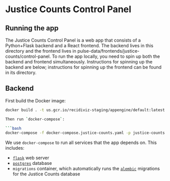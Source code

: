 # Justice Counts Control Panel

## Running the app

The Justice Counts Control Panel is a web app that consists of a Python+Flask backend and a React frontend. The backend lives in this directory and the frontend lives in pulse-data/frontends/justice-counts/control-panel. To run the app locally, you need to spin up both the backend and frontend simultaneously. Instructions for spinning up the backend are below; instructions for spinning up the frontend can be found in its directory.

## Backend

First build the Docker image:

```bash
docker build . -t us.gcr.io/recidiviz-staging/appengine/default:latest

Then run `docker-compose`:

```bash
docker-compose -f docker-compose.justice-counts.yaml -p justice-counts up
```

We use `docker-compose` to run all services that the app depends on. This includes:

- [`flask`](https://flask.palletsprojects.com/en/1.1.x/) web server
- [`postgres`](https://www.postgresql.org/) database
- `migrations` container, which automatically runs the [`alembic`](https://alembic.sqlalchemy.org/) migrations for the Justice Counts database